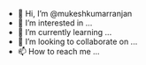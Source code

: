 - 👋 Hi, I’m @mukeshkumarranjan
- 👀 I’m interested in ...
- 🌱 I’m currently learning ...
- 💞️ I’m looking to collaborate on ...
- 📫 How to reach me ...

<!---
mukeshkumarranjan/mukeshkumarranjan is a ✨ special ✨ repository because its `README.md` (this file) appears on your GitHub profile.
You can click the Preview link to take a look at your changes.
--->
